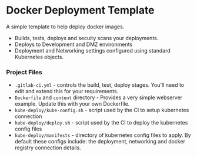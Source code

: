 # Docker Deployment Template

A simple template to help deploy docker images.

- Builds, tests, deploys and secuity scans your deployments.
- Deploys to Development and DMZ environments
- Deployment and Networking settings configured using standard Kubernetes objects.


### Project Files

- `.gitlab-ci.yml` - controls the build, test, deploy stages. You'll need to edit and extend this for your requirements.
- `Dockerfile` and `content` directory - Provides a very simple webserver example. Update this with your own Dockerfile.
- `kube-deploy/kube-config.sh` - script used by the CI to setup kubernetes connection
- `kube-deploy/deploy.sh` - script used by the CI to deploy the kubernetes config files
- `kube-deploy/manifests` - directory of kubernetes config files to apply. By default these configs include: the deployment, networking and docker registry connection details.
